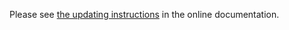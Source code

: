 Please see [the updating instructions](https://otrscommunityedition.com/doc/manual/admin/6.0/en/html/updating.html)
in the online documentation.
